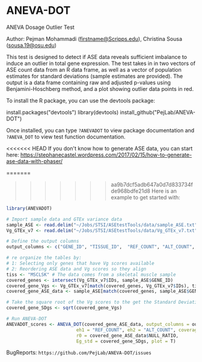 # ANEVA-DOT
ANEVA Dosage Outlier Test

Author: Pejman Mohammadi (firstname@Scripps.edu), Christina Sousa (sousa.19@osu.edu)

This test is designed to detect if ASE data reveals sufficient imbalance to induce an outlier in total gene expression. The test takes in in two vectors of ASE count data from an R data frame, as well as a vector of population estimates for standard deviations (sample estimates are provided). The output is a data frame containing raw and adjusted p-values using Benjamini-Hoschberg method, and a plot showing outlier data points in red.

To install the R package, you can use the devtools package:

install.packages("devtools") 
library(devtools)
install_github("PejLab/ANEVA-DOT")

Once installed, you can type `?ANEVADOT` to view package documentation and `?ANEVA_DOT` to view test function documentation.

<<<<<<< HEAD
If you don't know how to generate ASE data, you can start here: https://stephanecastel.wordpress.com/2017/02/15/how-to-generate-ase-data-with-phaser/

=======
>>>>>>> aa9b7dcf5adb647a0d7d833734fde968bdfe21d8
Here is an example to get started with:

```r
library(ANEVADOT)

# Import sample data and GTEx variance data
sample_ASE <- read.delim("~/Jobs/STSI/ASEtestTools/data/sample_ASE.txt")
Vg_GTEx_v7 <- read.delim("~/Jobs/STSI/ASEtestTools/data/Vg_GTEx_v7.txt")

# Define the output columns
output_columns <- c("GENE_ID", "TISSUE_ID",  "REF_COUNT", "ALT_COUNT", "TOTAL_COUNT", "NULL_RATIO")

# re organize the tables by:
# 1: Selecting only genes that have Vg scores available
# 2: Reordering ASE data and Vg scores so they align
tiss <- "MSCLSK" # The data comes from a skeletal muscle sample
covered_genes <- intersect(Vg_GTEx_v7$IDs, sample_ASE$GENE_ID)
covered_gene_Vgs <- Vg_GTEx_v7[match(covered_genes, Vg_GTEx_v7$IDs), tiss] 
covered_gene_ASE_data <- sample_ASE[match(covered_genes, sample_ASE$GENE_ID),]

# Take the square root of the Vg scores to the get the Standard Deviation (SDg)
covered_gene_SDgs <- sqrt(covered_gene_Vgs) 

# Run ANEVA-DOT
ANEVADOT_scores <- ANEVA_DOT(covered_gene_ASE_data, output_columns = output_columns, 
                          eh1 = "REF_COUNT", eh2 = "ALT_COUNT", coverage = 10, 
                          r0 = covered_gene_ASE_data$NULL_RATIO,
                          Eg_std = covered_gene_SDgs, plot = T)
```

BugReports: `https://github.com/PejLab/ANEVA-DOT/issues`

